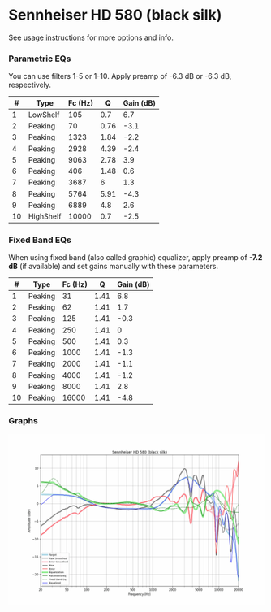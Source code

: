 # Sennheiser HD 580 (black silk)
See [usage instructions](https://github.com/jaakkopasanen/AutoEq#usage) for more options and info.

### Parametric EQs
You can use filters 1-5 or 1-10. Apply preamp of -6.3 dB or -6.3 dB, respectively.

|   # | Type      |   Fc (Hz) |    Q |   Gain (dB) |
|-----|-----------|-----------|------|-------------|
|   1 | LowShelf  |       105 | 0.7  |         6.7 |
|   2 | Peaking   |        70 | 0.76 |        -3.1 |
|   3 | Peaking   |      1323 | 1.84 |        -2.2 |
|   4 | Peaking   |      2928 | 4.39 |        -2.4 |
|   5 | Peaking   |      9063 | 2.78 |         3.9 |
|   6 | Peaking   |       406 | 1.48 |         0.6 |
|   7 | Peaking   |      3687 | 6    |         1.3 |
|   8 | Peaking   |      5764 | 5.91 |        -4.3 |
|   9 | Peaking   |      6889 | 4.8  |         2.6 |
|  10 | HighShelf |     10000 | 0.7  |        -2.5 |

### Fixed Band EQs
When using fixed band (also called graphic) equalizer, apply preamp of **-7.2 dB** (if available) and set gains manually with these parameters.

|   # | Type    |   Fc (Hz) |    Q |   Gain (dB) |
|-----|---------|-----------|------|-------------|
|   1 | Peaking |        31 | 1.41 |         6.8 |
|   2 | Peaking |        62 | 1.41 |         1.7 |
|   3 | Peaking |       125 | 1.41 |        -0.3 |
|   4 | Peaking |       250 | 1.41 |         0   |
|   5 | Peaking |       500 | 1.41 |         0.3 |
|   6 | Peaking |      1000 | 1.41 |        -1.3 |
|   7 | Peaking |      2000 | 1.41 |        -1.1 |
|   8 | Peaking |      4000 | 1.41 |        -1.2 |
|   9 | Peaking |      8000 | 1.41 |         2.8 |
|  10 | Peaking |     16000 | 1.41 |        -4.8 |

### Graphs
![](./Sennheiser%20HD%20580%20(black%20silk).png)
